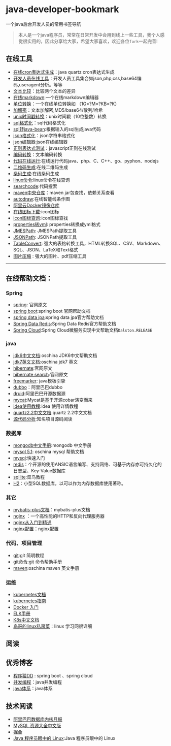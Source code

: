 # java-developer-bookmark
一个java后台开发人员的常用书签导航

> 本人是一个java程序员，常常在日常开发中会用到线上一些工具，我个人感觉很实用的，因此分享给大家，希望大家喜欢，欢迎各位`fork`一起完善!

## 在线工具

- [在线cron表达式生成](http://cron.qqe2.com/)：java quartz cron表达式生成
- [开发人员在线工具](http://tool.lu/)：开发人员工具集合如json,php,css,base64编码,useragent分析。等等
- [文本比较](https://www.diffchecker.com/)：比较两个文本的差异
- [在线markdown](https://www.zybuluo.com/mdeditor):一个在线markdown编辑器
- [单位转换](http://www.convertworld.com/zh-hans/)：一个在线单位转换如 （1G=?M=?KB=?K）
- [加解密](http://tool.chinaz.com/tools/textencrypt.aspx)：文本加解密,MD5/base64/散列/哈希
- [unix时间戳转换](http://tool.chinaz.com/Tools/unixtime.aspx)：unix时间戳（10位整数）转换
- [sql格式化](http://tool.lu/sql/)：sql代码格式化
- [sql转java-bean](http://www.autojcode.com/code/sql2class.jsp#):根据输入的sql生成java代码
- [json格式化](http://json.cn/)：json字符串格式化
- [json编辑器](http://www.bejson.com/jsoneditoronline/):json在线编辑器
- [正则表达式测试](http://tool.chinaz.com/regex/)：javascript正则在线测试
- [编码转换](http://tool.chinaz.com/tools/utf-8.aspx)：文本编码转换
- [代码在线运行](http://tool.lu/coderunner/):在线运行代码java、php、C、C++、go、pyphon、nodejs
- [二维码生成](http://cli.im/):在线二维码生成
- [条码生成](http://www.qinms.com/webapp/barcode/index.aspx):在线条码生成
- [linux命令](http://man.linuxde.net/):linux命令在线查询
- [searchcode](https://searchcode.com/):代码搜索
- [maven中央仓库](https://mvnrepository.com/)：maven jar包查找，依赖关系查看
- [autodraw](https://www.autodraw.com/):在线智能线条作图
- [阿里云Docker镜像仓库](https://dev.aliyun.com/list.html)
- [在线图标下载](https://www.easyicon.net/):icon图标
- [icon图标查询](http://www.iconfinder.com/):icon图标查找
- [properties转yml](http://www.toyaml.com/index.html): properties转换成yml格式
- [JMESPath](https://www.rdtoc.com/tools/jmespath): JMESPath提取工具
- [JSONPath](https://www.rdtoc.com/tools/jsonpath): JSONPath提取工具
- [TableConvert](https://tableconvert.com/): 强大的表格转换工具，HTML转换SQL、CSV、Markdown、SQL、JSON、LaTeX和Text格式
- [图片压缩](https://docsmall.com/) : 强大的图片、pdf压缩工具

---
## 在线帮助文档：

### Spring

- [spring](http://docs.spring.io/spring/docs/current/spring-framework-reference/htmlsingle/): 官网原文
- [spring boot](http://docs.spring.io/spring-boot/docs/2.0.0.BUILD-SNAPSHOT/reference/htmlsingle/):spring boot 官网帮助文档
- [spring data jpa](http://docs.spring.io/spring-data/jpa/docs/1.11.1.RELEASE/reference/html/):spring data jpa官方帮助文档
- [Spring Data Redis](http://docs.spring.io/spring-data/data-redis/docs/current/reference/html/):Spring Data Redis官方帮助文档
- [Spring Cloud](https://springcloud.cc/spring-cloud-dalston.html):Spring Cloud微服务实现中文帮助文档`Dalston.RELEASE`

### java

- [jdk6中文文档](http://tool.oschina.net/apidocs/apidoc?api=jdk-zh):oschina JDK6中文帮助文档
- [jdk7英文文档](http://tool.oschina.net/apidocs/apidoc?api=jdk_7u4):oschina jdk7 英文
- [hibernate](https://docs.jboss.org/hibernate/orm/current/userguide/html_single/Hibernate_User_Guide.html):官网原文
- [hibernate search](https://docs.jboss.org/hibernate/stable/search/reference/en-US/html_single/):官网原文
- [freemarker](http://freemarker.foofun.cn/): java模板引挚
- [dubbo](http://dubbo.io/)：阿里巴巴dubbo
- [druid](https://github.com/alibaba/druid):阿里巴巴开源数据源
- [mycat](https://github.com/MyCATApache/Mycat-Server):Mycat是基于开源cobar演变而来
- [idea使用教程](https://github.com/judasn/IntelliJ-IDEA-Tutorial):idea 使用详情教程
- [quartz2.2中文文档](https://xuzongbao.gitbooks.io/quartz/content/):quartz 2.2中文文档
- [源代码分析](http://www.iocoder.cn/):知名项目源码阅读




### 数据库
- [mongodb中文手册](http://www.mongoing.com/docs/):mongodb 中文手册
- [mysql 5.1](http://tool.oschina.net/apidocs/apidoc?api=mysql-5.1-zh): oschina mysql 帮助文档
- [mysql](http://www.runoob.com/mysql/mysql-tutorial.html):快速入门
- [redis](http://www.redis.net.cn/order/)：个开源的使用ANSIC语言编写、支持网络、可基于内存亦可持久化的日志型、Key-Value数据库
- [sqllite](http://www.runoob.com/sqlite/sqlite-intro.html):菜鸟教程
- [H2](http://h2database.com/)：小型SQL数据库，以可以作为内存数据库使用著称。


### 其它
- [mybatis-plus文档](https://baomidou.gitee.io/mybatis-plus-doc/#/quick-start)：mybatis-plus文档
- [nginx](http://tool.oschina.net/apidocs/apidoc?api=nginx-zh) ：一个高性能的HTTP和反向代理服务器
- [nginx从入门到精通](http://tengine.taobao.org/book/index.html)
- [nginx配置](https://github.com/lebinh/nginx-conf)：nginx配置


### 代码、项目管理
- [git](http://www.runoob.com/manual/git-guide/):git 简明教程
- [git命令](https://git-scm.com/docs):git 命令帮助手册
- [maven](http://tool.oschina.net/apidocs/apidoc?api=maven-3.0.4%2Fguides):oschina maven 英文手册


### 运维
- [kubernetes文档](https://jimmysong.io/kubernetes-handbook/cloud-native/play-with-kubernetes.html)
- [kubernetes指南](https://kubernetes.feisky.xyz/zh/)
- [Docker 入门](https://yeasy.gitbooks.io/docker_practice/content/introduction/what.html)
- [ELK手册](https://anbc.gitbooks.io/elk-handbook/https://anbc.gitbooks.io/elk-handbook/ )
- [K8s中文文档](http://docs.kubernetes.org.cn/ )
- [鸟哥的linux私房菜](http://cn.linux.vbird.org/)：linux 学习网很详细



## 阅读

## 优秀博客
- [程序猿DD](http://blog.didispace.com/) : spring boot 、spring cloud
- [并发编程](http://ifeve.com/)：java并发编程
- [java体系](https://pdai.tech/)：java体系



## 技术阅读
- [阿里巴巴数据库内核月报](http://mysql.taobao.org/monthly/)
- [MySQL 资源大全中文版](https://github.com/jobbole/awesome-mysql-cn)
- [掘金](https://juejin.im/)
- [Java 程序员眼中的 Linux](https://github.com/judasn/Linux-Tutorial):Java 程序员眼中的 Linux
